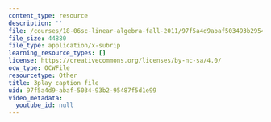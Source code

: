 ```yaml
---
content_type: resource
description: ''
file: /courses/18-06sc-linear-algebra-fall-2011/97f5a4d9abaf503493b295487f5d1e99_J7DzL2_Na80.vtt
file_size: 44880
file_type: application/x-subrip
learning_resource_types: []
license: https://creativecommons.org/licenses/by-nc-sa/4.0/
ocw_type: OCWFile
resourcetype: Other
title: 3play caption file
uid: 97f5a4d9-abaf-5034-93b2-95487f5d1e99
video_metadata:
  youtube_id: null
---
```

